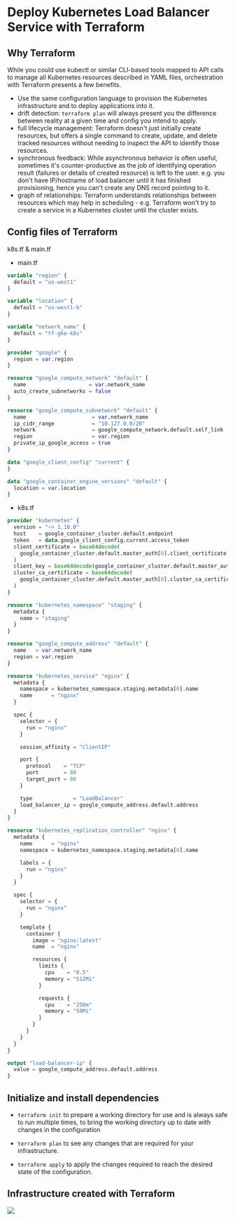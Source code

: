 # Deploy Kubernetes Load Balancer Service with Terraform
## Why Terraform
  While you could use kubectl or similar CLI-based tools mapped to API calls to manage all Kubernetes resources described in YAML files, orchestration with Terraform presents a few benefits.

  - Use the same configuration language to provision the Kubernetes infrastructure and to deploy applications into it.
  - drift detection: `terraform plan` will always present you the difference between reality at a given time and config you intend to apply.
  - full lifecycle management: Terraform doesn't just initially create resources, but offers a single command to create, update, and delete tracked resources without needing to inspect the API to identify those resources.
  - synchronous feedback: While asynchronous behavior is often useful, sometimes it's counter-productive as the job of identifying operation result (failures or details of created resource) is left to the user. e.g. you don't have IP/hostname of load balancer until it has finished provisioning, hence you can't create any DNS record pointing to it.
  - graph of relationships: Terraform understands relationships between resources which may help in scheduling - e.g. Terraform won't try to create a service in a Kubernetes cluster until the cluster exists.

## Config files of Terraform
 k8s.tf &  main.tf 
  - main.tf 
  
  ```tf
  variable "region" {
    default = "us-west1"
  }

  variable "location" {
    default = "us-west1-b"
  }

  variable "network_name" {
    default = "tf-gke-k8s"
  }

  provider "google" {
    region = var.region
  }

  resource "google_compute_network" "default" {
    name                    = var.network_name
    auto_create_subnetworks = false
  }

  resource "google_compute_subnetwork" "default" {
    name                     = var.network_name
    ip_cidr_range            = "10.127.0.0/20"
    network                  = google_compute_network.default.self_link
    region                   = var.region
    private_ip_google_access = true
  }

  data "google_client_config" "current" {
  }

  data "google_container_engine_versions" "default" {
    location = var.location
  }
  ```
  
  - k8s.tf
  
  ```tf
  provider "kubernetes" {
    version = "~> 1.10.0"
    host    = google_container_cluster.default.endpoint
    token   = data.google_client_config.current.access_token
    client_certificate = base64decode(
      google_container_cluster.default.master_auth[0].client_certificate,
    )
    client_key = base64decode(google_container_cluster.default.master_auth[0].client_key)
    cluster_ca_certificate = base64decode(
      google_container_cluster.default.master_auth[0].cluster_ca_certificate,
    )
  }

  resource "kubernetes_namespace" "staging" {
    metadata {
      name = "staging"
    }
  }

  resource "google_compute_address" "default" {
    name   = var.network_name
    region = var.region
  }

  resource "kubernetes_service" "nginx" {
    metadata {
      namespace = kubernetes_namespace.staging.metadata[0].name
      name      = "nginx"
    }

    spec {
      selector = {
        run = "nginx"
      }

      session_affinity = "ClientIP"

      port {
        protocol    = "TCP"
        port        = 80
        target_port = 80
      }

      type             = "LoadBalancer"
      load_balancer_ip = google_compute_address.default.address
    }
  }

  resource "kubernetes_replication_controller" "nginx" {
    metadata {
      name      = "nginx"
      namespace = kubernetes_namespace.staging.metadata[0].name

      labels = {
        run = "nginx"
      }
    }

    spec {
      selector = {
        run = "nginx"
      }

      template {
        container {
          image = "nginx:latest"
          name  = "nginx"

          resources {
            limits {
              cpu    = "0.5"
              memory = "512Mi"
            }

            requests {
              cpu    = "250m"
              memory = "50Mi"
            }
          }
        }
      }
    }
  }

  output "load-balancer-ip" {
    value = google_compute_address.default.address
  }
  ```

## Initialize and install dependencies
- `terraform init`
  to prepare a working directory for use and is always safe to run multiple times, to bring the working directory up to date with changes in the configuration

- `terraform plan` 
  to see any changes that are required for your infrastructure.
  
- `terraform apply`
  to apply the changes required to reach the desired state of the configuration.
## Infrastructure created with Terraform
  ![](https://i.imgur.com/drkEB51.png)

